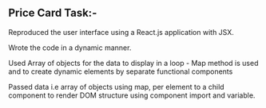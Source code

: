 Price Card Task:-
---------------

Reproduced the user interface using a React.js application with JSX.

Wrote the code in a dynamic manner.

Used Array of objects for the data to display in a loop - Map method is used and to create dynamic elements by separate functional components

Passed data i.e array of objects using map, per element to a child component to render DOM structure using component import and variable.
